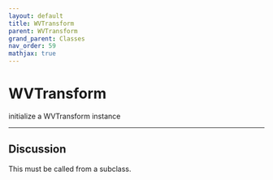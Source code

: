 ```yaml
---
layout: default
title: WVTransform
parent: WVTransform
grand_parent: Classes
nav_order: 59
mathjax: true
---
```


#  WVTransform

initialize a WVTransform instance


---

## Discussion

  This must be called from a subclass.
  
